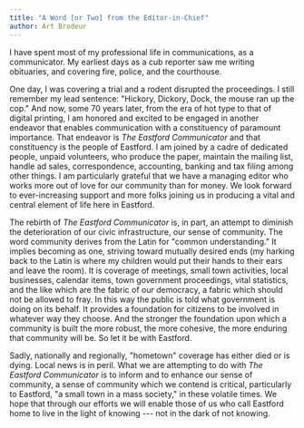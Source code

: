 ```yaml
---
title: "A Word [or Two] from the Editor-in-Chief"
author: Art Brodeur
---
```

I have spent most of my professional life in communications, as a
communicator. My earliest days as a cub reporter saw me writing
obituaries, and covering fire, police, and the courthouse.

One day, I was covering a trial and a rodent disrupted the proceedings.
I still remember my lead sentence: "Hickory, Dickory, Dock, the mouse
ran up the cop." And now, some 70 years later, from the era of hot type
to that of digital printing, I am honored and excited to be engaged in
another endeavor that enables communication with a constituency of
paramount importance. That endeavor is *The Eastford Communicator* and
that constituency is the people of Eastford. I am joined by a cadre of
dedicated people, unpaid volunteers, who produce the paper, maintain the
mailing list, handle ad sales, correspondence, accounting, banking and
tax filing among other things. I am particularly grateful that we have a
managing editor who works more out of love for our community than for
money. We look forward to ever-increasing support and more folks joining
us in producing a vital and central element of life here in Eastford.

The rebirth of *The Eastford Communicator* is, in part, an attempt to
diminish the deterioration of our civic infrastructure, our sense of
community. The word community derives from the Latin for "common
understanding." It implies becoming as one, striving toward mutually
desired ends (my harking back to the Latin is where my children would
put their hands to their ears and leave the room). It is coverage of
meetings, small town activities, local businesses, calendar items, town
government proceedings, vital statistics, and the like which are the
fabric of our democracy, a fabric which should not be allowed to fray.
In this way the public is told what government is doing on its behalf.
It provides a foundation for citizens to be involved in whatever way
they choose. And the stronger the foundation upon which a community is
built the more robust, the more cohesive, the more enduring that
community will be. So let it be with Eastford.

Sadly, nationally and regionally, "hometown" coverage has either died or
is dying. Local news is in peril. What we are attempting to do with *The
Eastford Communicator* is to inform and to enhance our sense of
community, a sense of community which we contend is critical,
particularly to Eastford, "a small town in a mass society," in these
volatile times. We hope that through our efforts we will enable those of
us who call Eastford home to live in the light of knowing --- not in the
dark of not knowing.

